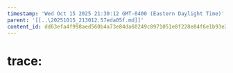 ```yaml
---
timestamp: 'Wed Oct 15 2025 21:30:12 GMT-0400 (Eastern Daylight Time)'
parent: '[[..\20251015_213012.57eda05f.md]]'
content_id: dd63efa4f998aed560b4a73e84da60249c8971051e8f228e84f6e1b93e26f6d9
---
```


# trace:
